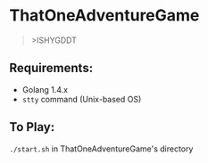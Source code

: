 # ThatOneAdventureGame
>\>ISHYGDDT

## Requirements:
- Golang 1.4.x 
- `stty` command (Unix-based OS)

## To Play:
`./start.sh` in ThatOneAdventureGame's directory

